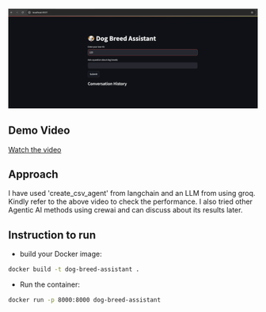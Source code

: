 ![Alt text for the image](video/image.png "streamlite ui")

## Demo Video
[Watch the video](https://github.com/rishraj2000/dog_breed_chatbot/raw/main/video/dog_breed_1_0.mp4)

## Approach
I have used 'create_csv_agent' from langchain and an LLM from using groq. Kindly refer to the above video to check the performance.
I also tried other Agentic AI methods using crewai and can discuss about its results later.





## Instruction to run
- build your Docker image:
```bash
docker build -t dog-breed-assistant .
```

- Run the container:
 ```bash
docker run -p 8000:8000 dog-breed-assistant
```
